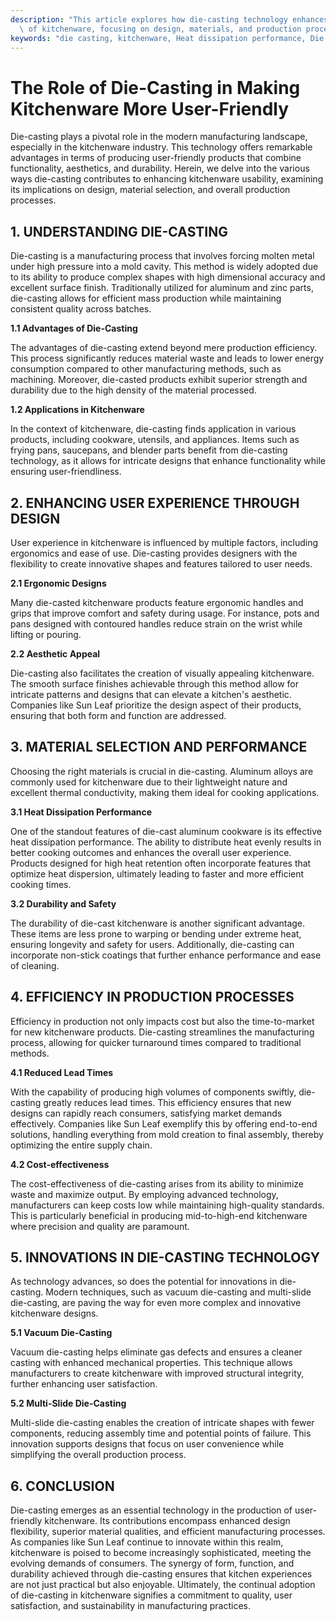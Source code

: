 ```yaml
---
description: "This article explores how die-casting technology enhances the usability and efficiency\
  \ of kitchenware, focusing on design, materials, and production processes."
keywords: "die casting, kitchenware, Heat dissipation performance, Die casting process"
---
```

# The Role of Die-Casting in Making Kitchenware More User-Friendly

Die-casting plays a pivotal role in the modern manufacturing landscape, especially in the kitchenware industry. This technology offers remarkable advantages in terms of producing user-friendly products that combine functionality, aesthetics, and durability. Herein, we delve into the various ways die-casting contributes to enhancing kitchenware usability, examining its implications on design, material selection, and overall production processes.

## 1. UNDERSTANDING DIE-CASTING

Die-casting is a manufacturing process that involves forcing molten metal under high pressure into a mold cavity. This method is widely adopted due to its ability to produce complex shapes with high dimensional accuracy and excellent surface finish. Traditionally utilized for aluminum and zinc parts, die-casting allows for efficient mass production while maintaining consistent quality across batches.

**1.1 Advantages of Die-Casting**

The advantages of die-casting extend beyond mere production efficiency. This process significantly reduces material waste and leads to lower energy consumption compared to other manufacturing methods, such as machining. Moreover, die-casted products exhibit superior strength and durability due to the high density of the material processed. 

**1.2 Applications in Kitchenware**

In the context of kitchenware, die-casting finds application in various products, including cookware, utensils, and appliances. Items such as frying pans, saucepans, and blender parts benefit from die-casting technology, as it allows for intricate designs that enhance functionality while ensuring user-friendliness.

## 2. ENHANCING USER EXPERIENCE THROUGH DESIGN

User experience in kitchenware is influenced by multiple factors, including ergonomics and ease of use. Die-casting provides designers with the flexibility to create innovative shapes and features tailored to user needs.

**2.1 Ergonomic Designs**

Many die-casted kitchenware products feature ergonomic handles and grips that improve comfort and safety during usage. For instance, pots and pans designed with contoured handles reduce strain on the wrist while lifting or pouring.

**2.2 Aesthetic Appeal**

Die-casting also facilitates the creation of visually appealing kitchenware. The smooth surface finishes achievable through this method allow for intricate patterns and designs that can elevate a kitchen's aesthetic. Companies like Sun Leaf prioritize the design aspect of their products, ensuring that both form and function are addressed.

## 3. MATERIAL SELECTION AND PERFORMANCE

Choosing the right materials is crucial in die-casting. Aluminum alloys are commonly used for kitchenware due to their lightweight nature and excellent thermal conductivity, making them ideal for cooking applications.

**3.1 Heat Dissipation Performance**

One of the standout features of die-cast aluminum cookware is its effective heat dissipation performance. The ability to distribute heat evenly results in better cooking outcomes and enhances the overall user experience. Products designed for high heat retention often incorporate features that optimize heat dispersion, ultimately leading to faster and more efficient cooking times.

**3.2 Durability and Safety**

The durability of die-cast kitchenware is another significant advantage. These items are less prone to warping or bending under extreme heat, ensuring longevity and safety for users. Additionally, die-casting can incorporate non-stick coatings that further enhance performance and ease of cleaning.

## 4. EFFICIENCY IN PRODUCTION PROCESSES

Efficiency in production not only impacts cost but also the time-to-market for new kitchenware products. Die-casting streamlines the manufacturing process, allowing for quicker turnaround times compared to traditional methods.

**4.1 Reduced Lead Times**

With the capability of producing high volumes of components swiftly, die-casting greatly reduces lead times. This efficiency ensures that new designs can rapidly reach consumers, satisfying market demands effectively. Companies like Sun Leaf exemplify this by offering end-to-end solutions, handling everything from mold creation to final assembly, thereby optimizing the entire supply chain.

**4.2 Cost-effectiveness**

The cost-effectiveness of die-casting arises from its ability to minimize waste and maximize output. By employing advanced technology, manufacturers can keep costs low while maintaining high-quality standards. This is particularly beneficial in producing mid-to-high-end kitchenware where precision and quality are paramount.

## 5. INNOVATIONS IN DIE-CASTING TECHNOLOGY

As technology advances, so does the potential for innovations in die-casting. Modern techniques, such as vacuum die-casting and multi-slide die-casting, are paving the way for even more complex and innovative kitchenware designs.

**5.1 Vacuum Die-Casting**

Vacuum die-casting helps eliminate gas defects and ensures a cleaner casting with enhanced mechanical properties. This technique allows manufacturers to create kitchenware with improved structural integrity, further enhancing user satisfaction.

**5.2 Multi-Slide Die-Casting**

Multi-slide die-casting enables the creation of intricate shapes with fewer components, reducing assembly time and potential points of failure. This innovation supports designs that focus on user convenience while simplifying the overall production process.

## 6. CONCLUSION

Die-casting emerges as an essential technology in the production of user-friendly kitchenware. Its contributions encompass enhanced design flexibility, superior material qualities, and efficient manufacturing processes. As companies like Sun Leaf continue to innovate within this realm, kitchenware is poised to become increasingly sophisticated, meeting the evolving demands of consumers. The synergy of form, function, and durability achieved through die-casting ensures that kitchen experiences are not just practical but also enjoyable. Ultimately, the continual adoption of die-casting in kitchenware signifies a commitment to quality, user satisfaction, and sustainability in manufacturing practices.
